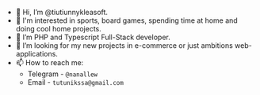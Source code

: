 - 👋 Hi, I’m @tiutiunnykleasoft.
- 💞️ I'm interested in sports, board games, spending time at home and doing cool home projects.
- 🌱 I’m PHP and Typescript Full-Stack developer.
- 👀 I’m looking for my new projects in e-commerce or just ambitions web-applications.
- 📫 How to reach me:
  - Telegram - `@nanallew`
  - Email - `tutunikssa@gmail.com`

<!---
tiutiunnykleasoft/tiutiunnykleasoft is a ✨ special ✨ repository because its `README.md` (this file) appears on your GitHub profile.
You can click the Preview link to take a look at your changes.
--->
